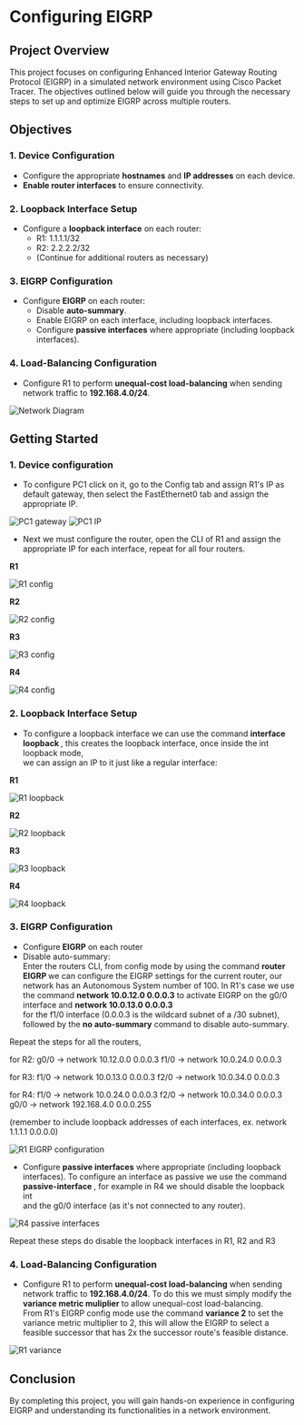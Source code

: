 # Configuring EIGRP

## Project Overview
This project focuses on configuring Enhanced Interior Gateway Routing Protocol (EIGRP) in a simulated network environment using Cisco Packet Tracer. The objectives outlined below will guide you through the necessary steps to set up and optimize EIGRP across multiple routers.

## Objectives

### 1. Device Configuration
- Configure the appropriate **hostnames** and **IP addresses** on each device.
- **Enable router interfaces** to ensure connectivity.

### 2. Loopback Interface Setup
- Configure a **loopback interface** on each router:
  - R1: 1.1.1.1/32
  - R2: 2.2.2.2/32
  - (Continue for additional routers as necessary)
  

### 3. EIGRP Configuration
- Configure **EIGRP** on each router:
  - Disable **auto-summary**.
  - Enable EIGRP on each interface, including loopback interfaces.
  - Configure **passive interfaces** where appropriate (including loopback interfaces).

### 4. Load-Balancing Configuration
- Configure R1 to perform **unequal-cost load-balancing** when sending network traffic to **192.168.4.0/24**.
  
![Network Diagram](Images/Network_Diagram.png)

## Getting Started
### 1. Device configuration
- To configure PC1 click on it, go to the Config tab and assign R1's IP as default gateway, then select the FastEthernet0 tab and assign the appropriate IP.

![PC1 gateway](Images/PC1_gateway.png)
![PC1 IP](Images/PC1_ip.png)

- Next we must configure the router, open the CLI of R1 and assign the appropriate IP for each interface, repeat for all four routers.

**R1**

![R1 config](Images/R1_conf.png)

**R2**

![R2 config](Images/R2_conf.png)

**R3**

![R3 config](Images/R3_conf.png)

**R4**

![R4 config](Images/R4_conf.png)

### 2. Loopback Interface Setup
- To configure a loopback interface we can use the command **interface loopback <number>**, this creates the loopback interface, once inside the int loopback mode, <br>
we can assign an IP to it just like a regular interface:

**R1**

![R1 loopback](Images/R1_loopback.png)

**R2**

![R2 loopback](Images/R2_loopback.png)

**R3**

![R3 loopback](Images/R3_loopback.png)

**R4**

![R4 loopback](Images/R4_loopback.png)

### 3. EIGRP Configuration
- Configure **EIGRP** on each router
- Disable auto-summary: <br>
Enter the routers CLI, from config mode by using the command **router EIGRP <AS nr.>** we can configure the EIGRP settings for the current router, our network has an
Autonomous System number of 100. In R1's case we use the command **network 10.0.12.0 0.0.0.3** to activate EIGRP on the g0/0 interface and **network 10.0.13.0 0.0.0.3** <br>
for the f1/0 interface (0.0.0.3 is the wildcard subnet of a /30 subnet), followed by the **no auto-summary** command to disable auto-summary. 

Repeat the steps for all the routers, <br>

for R2:
g0/0 -> network 10.12.0.0 0.0.0.3
f1/0 -> network 10.0.24.0 0.0.0.3

for R3:
f1/0 -> network 10.0.13.0 0.0.0.3
f2/0 -> network 10.0.34.0 0.0.0.3

for R4:
f1/0 -> network 10.0.24.0 0.0.0.3
f2/0 -> network 10.0.34.0 0.0.0.3
g0/0 -> network 192.168.4.0 0.0.0.255

(remember to include loopback addresses of each interfaces, ex. network 1.1.1.1 0.0.0.0)

![R1 EIGRP configuration](Images/R1_eigrp_conf.png)

- Configure **passive interfaces** where appropriate (including loopback interfaces).
To configure an interface as passive we use the command **passive-interface <int>**, for example in R4 we should disable the loopback int <br>
and the g0/0 interface (as it's not connected to any router).

![R4 passive interfaces](Images/R4_passive.png)

Repeat these steps do disable the loopback interfaces in R1, R2 and R3 

### 4. Load-Balancing Configuration
- Configure R1 to perform **unequal-cost load-balancing** when sending network traffic to **192.168.4.0/24**.
To do this we must simply modify the **variance metric muliplier** to allow unequal-cost load-balancing. <br>
From R1's EIGRP config mode use the command **variance 2** to set the variance metric multiplier to 2, this will allow 
the EIGRP to select a feasible successor that has 2x the successor route's feasible distance.

![R1 variance](Images/R1_variance.png)

## Conclusion
By completing this project, you will gain hands-on experience in configuring EIGRP and understanding its functionalities in a network environment.
